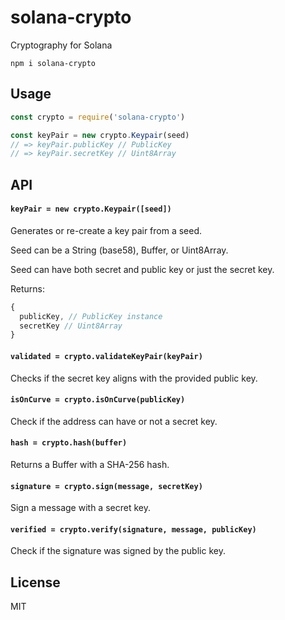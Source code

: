 # solana-crypto

Cryptography for Solana

```
npm i solana-crypto
```

## Usage

```js
const crypto = require('solana-crypto')

const keyPair = new crypto.Keypair(seed)
// => keyPair.publicKey // PublicKey
// => keyPair.secretKey // Uint8Array
```

## API

#### `keyPair = new crypto.Keypair([seed])`

Generates or re-create a key pair from a seed.

Seed can be a String (base58), Buffer, or Uint8Array.

Seed can have both secret and public key or just the secret key.

Returns:

```js
{
  publicKey, // PublicKey instance
  secretKey // Uint8Array
}
```

#### `validated = crypto.validateKeyPair(keyPair)`

Checks if the secret key aligns with the provided public key.

#### `isOnCurve = crypto.isOnCurve(publicKey)`

Check if the address can have or not a secret key.

#### `hash = crypto.hash(buffer)`

Returns a Buffer with a SHA-256 hash.

#### `signature = crypto.sign(message, secretKey)`

Sign a message with a secret key.

#### `verified = crypto.verify(signature, message, publicKey)`

Check if the signature was signed by the public key.

## License

MIT
